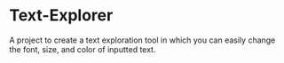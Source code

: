 # Text-Explorer
A project to create a text exploration tool in which you can easily change the font, size, and color of inputted text.
